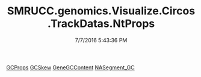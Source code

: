 ﻿---
title: SMRUCC.genomics.Visualize.Circos.TrackDatas.NtProps
date: 7/7/2016 5:43:36 PM
---

[GCProps](T-SMRUCC.genomics.Visualize.Circos.TrackDatas.NtProps.GCProps.html)
[GCSkew](T-SMRUCC.genomics.Visualize.Circos.TrackDatas.NtProps.GCSkew.html)
[GeneGCContent](T-SMRUCC.genomics.Visualize.Circos.TrackDatas.NtProps.GeneGCContent.html)
[NASegment_GC](T-SMRUCC.genomics.Visualize.Circos.TrackDatas.NtProps.NASegment_GC.html)
